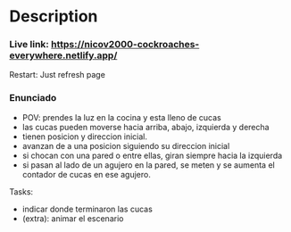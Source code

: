 # Description

### Live link: https://nicov2000-cockroaches-everywhere.netlify.app/

Restart: Just refresh page

### Enunciado

- POV: prendes la luz en la cocina y esta lleno de cucas
- las cucas pueden moverse hacia arriba, abajo, izquierda y derecha
- tienen posicion y direccion inicial.
- avanzan de a una posicion siguiendo su direccion inicial
- si chocan con una pared o entre ellas, giran siempre hacia la izquierda
- si pasan al lado de un agujero en la pared, se meten y se aumenta el contador de cucas en ese agujero.

Tasks:

- indicar donde terminaron las cucas
- (extra): animar el escenario
